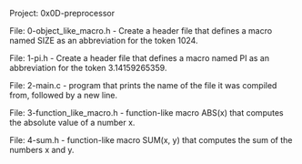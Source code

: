Project: 0x0D-preprocessor

File: 0-object_like_macro.h - Create a header file that defines a macro named SIZE as an abbreviation for the token 1024.

File: 1-pi.h - Create a header file that defines a macro named PI as an abbreviation for the token 3.14159265359.

File: 2-main.c - program that prints the name of the file it was compiled from, followed by a new line.

File: 3-function_like_macro.h - function-like macro ABS(x) that computes the absolute value of a number x.

File: 4-sum.h - function-like macro SUM(x, y) that computes the sum of the numbers x and y.


